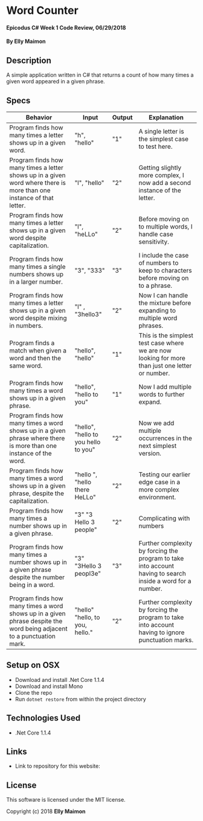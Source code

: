 # Word Counter

#### Epicodus C# Week 1 Code Review, 06/29/2018

#### By Elly Maimon

## Description

A simple application written in C# that returns a count of how many times a given word appeared in a given phrase.

## Specs

| Behavior | Input | Output | Explanation |
|----------|-------|--------|-------------|
| Program finds how many times a letter shows up in a given word. | "h", "hello" | "1" | A single letter is the simplest case to test here. |
| Program finds how many times a letter shows up in a given word where there is more than one instance of that letter. | "l", "hello" | "2" | Getting slightly more complex, I now add a second instance of the letter. |
| Program finds how many times a letter shows up in a given word despite capitalization. | "l", "heLLo" | "2" | Before moving on to multiple words, I handle case sensitivity. |
| Program finds how many times a single numbers shows up in a larger number. | "3", "333" | "3" | I include the case of numbers to keep to characters before moving on to a phrase. |
| Program finds how many times a letter shows up in a given word despite mixing in numbers. | "l" , "3hello3" | "2" | Now I can handle the mixture before expanding to multiple word phrases. |
| Program finds a match when given a word and then the same word. | "hello", "hello" | "1" | This is the simplest test case where we are now looking for more than just one letter or number. |
| Program finds how many times a word shows up in a given phrase. | "hello", "hello to you" | "1" | Now I add multiple words to further expand. |
| Program finds how many times a word shows up in a given phrase where there is more than one instance of the word. | "hello", "hello to you hello to you" | "2" | Now we add multiple occurrences in the next simplest version.
| Program finds how many times a word shows up in a given phrase, despite the capitalization. | "hello ", "hello there HeLLo" | "2" | Testing our earlier edge case in a more complex environment.
| Program finds how many times a number shows up in a given phrase. | "3" "3 Hello 3 people" | "2" | Complicating with numbers |
| Program finds how many times a number shows up in a given phrase despite the number being in a word. | "3" "3Hello 3 peopl3e" | "3" | Further complexity by forcing the program to take into account having to search inside a word for a number. |
| Program finds how many times a word shows up in a given phrase despite the word being adjacent to a punctuation mark. | "hello" "hello, to you, hello." | "2" | Further complexity by forcing the program to take into account having to ignore punctuation marks. |

## Setup on OSX

* Download and install .Net Core 1.1.4
* Download and install Mono
* Clone the repo
* Run `dotnet restore` from within the project directory

## Technologies Used

* .Net Core 1.1.4

## Links

* Link to repository for this website:

## License

This software is licensed under the MIT license.

Copyright (c) 2018 **Elly Maimon**
